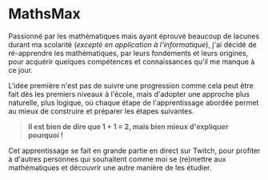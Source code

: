 # MathsMax

Passionné par les mathématiques mais ayant éprouvé beaucoup de lacunes durant ma scolarité (_excepté en application à l'informatique_), j'ai décidé de ré-apprendre les mathématiques, par leurs fondements et leurs origines, pour acquérir quelques compétences et connaissances qu'il me manque à ce jour.

L'idée première n'est pas de suivre une progression comme cela peut être fait dès les premiers niveaux à l'école, mais d'adopter une approche plus naturelle, plus logique, où chaque étape de l'apprentissage abordée permet au mieux de construire et préparer les étapes suivantes.

> **Il est bien de dire que 1 + 1 = 2, mais bien mieux d'expliquer pourquoi !**

Cet apprentissage se fait en grande partie en direct sur Twitch, pour profiter à d'autres personnes qui souhaitent comme moi se (re)mettre aux mathématiques et découvrir une autre manière de les étudier.
